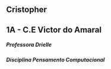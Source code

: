 ## Cristopher 
## 1A - C.E Victor do Amaral
##### Professora Drielle 
##### Disciplina Pensamento Computacional 
